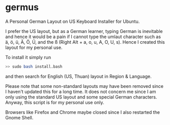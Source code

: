 # germus
A Personal German Layout on US Keyboard Installer for Ubuntu.

I prefer the US layout, but as a German learner, typing German is inevitable and hence it would be a pain if I cannot type the umlaut character such as ä, ö, ü, Ä, Ö, Ü, and the ß (Right Alt + a, o, u, A, O, U, s). Hence I created this layout for my personal use. 

To install it simply run 

```bash
>> sudo bash install.bash 
```

and then search for English (US, Thuan) layout in Region & Language.

Please note that some non-standard layouts may have been removed since I haven't updated this for a long time. It does not concern me since I am only using the standard US layout and some special German characters. Anyway, this script is for my personal use only.

Browsers like Firefox and Chrome maybe closed since I also restarted the Gnome Shell.
